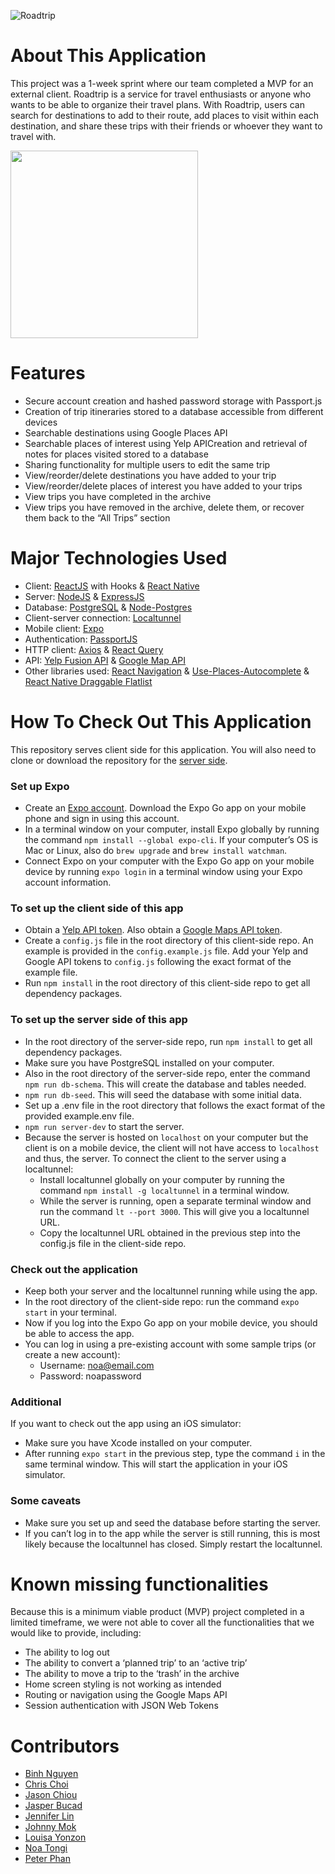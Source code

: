 ![Roadtrip](https://user-images.githubusercontent.com/31336001/185769234-f050044f-f086-4b82-92e9-27103ece826b.png)

# About This Application

This project was a 1-week sprint where our team completed a MVP for an external client. Roadtrip is a service for travel enthusiasts or anyone who wants to be able to organize their travel plans. With Roadtrip, users can search for destinations to add to their route, add places to visit within each destination, and share these trips with their friends or whoever they want to travel with.

<img src="https://user-images.githubusercontent.com/31336001/185769340-ddf78514-4acc-4d16-a042-a31a4e7e99a6.PNG " width="300">


# Features

- Secure account creation and hashed password storage with Passport.js
- Creation of trip itineraries stored to a database accessible from different devices
- Searchable destinations using Google Places API
- Searchable places of interest using Yelp APICreation and retrieval of notes for places visited stored to a database
- Sharing functionality for multiple users to edit the same trip
- View/reorder/delete destinations you have added to your trip
- View/reorder/delete places of interest you have added to your trips
- View trips you have completed in the archive
- View trips you have removed in the archive, delete them, or recover them back to the “All Trips” section

# Major Technologies Used

- Client: [ReactJS](https://reactjs.org/) with Hooks & [React Native](https://reactnative.dev/)
- Server: [NodeJS](https://nodejs.dev/) & [ExpressJS](https://expressjs.com/)
- Database: [PostgreSQL](https://www.postgresql.org/) & [Node-Postgres](https://node-postgres.com/)
- Client-server connection: [Localtunnel](https://theboroer.github.io/localtunnel-www/)
- Mobile client: [Expo](https://expo.dev/)
- Authentication: [PassportJS](https://www.passportjs.org/)
- HTTP client: [Axios](https://axios-http.com/) & [React Query](https://react-query-v3.tanstack.com/)
- API: [Yelp Fusion API](https://fusion.yelp.com/) & [Google Map API](https://developers.google.com/maps)
- Other libraries used: [React Navigation](https://reactnavigation.org/) & [Use-Places-Autocomplete](https://github.com/wellyshen/use-places-autocomplete) & [React Native Draggable Flatlist](https://github.com/computerjazz/react-native-draggable-flatlist)

# How To Check Out This Application

This repository serves client side for this application. You will also need to clone or download the repository for the [server side](https://github.com/naruto-blue-ocean/roadtrip-server).

### Set up Expo
  - Create an [Expo account](https://expo.dev/). Download the Expo Go app on your mobile phone and sign in using this account.
  - In a terminal window on your computer, install Expo globally by running the command `npm install --global expo-cli`. If your computer’s OS is Mac or Linux, also do `brew upgrade` and `brew install watchman`. 
  - Connect Expo on your computer with the Expo Go app on your mobile device by running `expo login` in a terminal window using your Expo account information.
### To set up the client side of this app
  - Obtain a [Yelp API token](https://www.yelp.com/developers/documentation/v3/authentication). Also obtain a [Google Maps API token](https://developers.google.com/maps/documentation/javascript/get-api-key).
  - Create a `config.js` file in the root directory of this client-side repo. An example is provided in the `config.example.js` file. Add your Yelp and Google API tokens to `config.js` following the exact format of the example file.
  - Run `npm install` in the root directory of this client-side repo to get all dependency packages.
### To set up the server side of this app
  - In the root directory of the server-side repo, run `npm install` to get all dependency packages.
  - Make sure you have PostgreSQL installed on your computer.
  - Also in the root directory of the server-side repo, enter the command `npm run db-schema`. This will create the database and tables needed.
  - `npm run db-seed`. This will seed the database with some initial data.
  - Set up a .env file in the root directory that follows the exact format of the provided example.env file.
  - `npm run server-dev` to start the server.
  - Because the server is hosted on `localhost` on your computer but the client is on a mobile device, the client will not have access to `localhost` and thus, the server. To connect the client to the server using a localtunnel:
    - Install localtunnel globally on your computer by running the command `npm install -g localtunnel` in a terminal window.
    - While the server is running, open a separate terminal window and run the command `lt --port 3000`. This will give you a localtunnel URL.
    - Copy the localtunnel URL obtained in the previous step into the config.js file in the client-side repo.
### Check out the application
  - Keep both your server and the localtunnel running while using the app.
  - In the root directory of the client-side repo: run the command `expo start` in your terminal.
  - Now if you log into the Expo Go app on your mobile device, you should be able to access the app.
  - You can log in using a pre-existing account with some sample trips (or create a new account):
    - Username: noa@email.com
    - Password: noapassword
### Additional
   If you want to check out the app using an iOS simulator:
  - Make sure you have Xcode installed on your computer.
  - After running `expo start` in the previous step, type the command `i` in the same terminal window. This will start the application in your iOS simulator.
### Some caveats
  - Make sure you set up and seed the database before starting the server.
  - If you can’t log in to the app while the server is still running, this is most likely because the localtunnel has closed. Simply restart the localtunnel.

# Known missing functionalities
Because this is a minimum viable product (MVP) project completed in a limited timeframe, we were not able to cover all the functionalities that we would like to provide, including:
- The ability to log out
- The ability to convert a ‘planned trip’ to an ‘active trip’
- The ability to move a trip to the ‘trash’ in the archive
- Home screen styling is not working as intended
- Routing or navigation using the Google Maps API
- Session authentication with JSON Web Tokens


# Contributors
- [Binh Nguyen](https://github.com/kbinhnguyen)
- [Chris Choi](https://github.com/chrisxchoi)
- [Jason Chiou](https://github.com/jasonchiou)
- [Jasper Bucad](https://github.com/justjjasper)
- [Jennifer Lin](https://github.com/JennyMipha)
- [Johnny Mok](https://github.com/Jmok19927)
- [Louisa Yonzon](https://github.com/Louisaflor)
- [Noa Tongi](https://github.com/noattongi)
- [Peter Phan](https://github.com/peterhphan)
